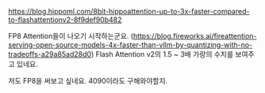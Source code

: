 https://blog.hippoml.com/8bit-hippoattention-up-to-3x-faster-compared-to-flashattentionv2-8f9def90b482

FP8 Attention들이 나오기 시작하는군요. (https://blog.fireworks.ai/fireattention-serving-open-source-models-4x-faster-than-vllm-by-quantizing-with-no-tradeoffs-a29a85ad28d0) Flash Attention v2의 1.5 ~ 3배 가량의 수치를 보여주고 있네요.

저도 FP8을 써보고 싶네요. 4090이라도 구해와야할지.